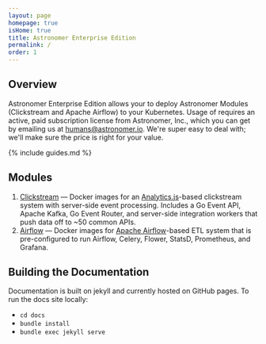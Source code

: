 ```yaml
---
layout: page
homepage: true
isHome: true
title: Astronomer Enterprise Edition
permalink: /
order: 1
---
```



## Overview

Astronomer Enterprise Edition allows your to deploy
Astronomer Modules (Clickstream and Apache Airflow) to your Kubernetes.
Usage of requires an active, paid subscription license from Astronomer, Inc.,
which you can get by emailing us at
[humans@astronomer.io](mailto:humans@astronomer.io). We're super easy to deal
with; we'll make sure the price is right for your value.

{% include guides.md %}

## Modules

1. [Clickstream](/clickstream) — Docker images for an [Analytics.js](https://github.com/segmentio/analytics.js)-based clickstream system with server-side event processing. Includes a Go Event API, Apache Kafka, Go Event Router, and server-side integration workers that push data off to ~50 common APIs.
1. [Airflow](/airflow) — Docker images for [Apache Airflow](https://airflow.apache.org/)-based ETL system that is pre-configured to run Airflow, Celery, Flower, StatsD, Prometheus, and Grafana.

## Building the Documentation

Documentation is built on jekyll and currently hosted on GitHub
pages. To run the docs site locally:

- `cd docs`
- `bundle install`
- `bundle exec jekyll serve`
